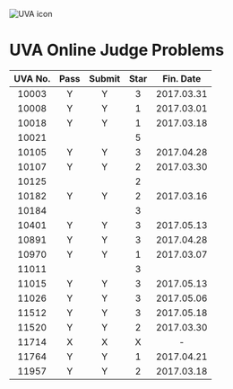 ![UVA icon](https://uva.onlinejudge.org/templates/hm_yaml_2_5/img/onlinejudgelogo2.png)
# UVA Online Judge Problems
| UVA No. | Pass | Submit | Star |  Fin. Date |
|:-------:|:----:|:------:|:----:|:----------:|
|  10003  |   Y  |    Y   |  3   | 2017.03.31 |
|  10008  |   Y  |    Y   |  1   | 2017.03.01 |
|  10018  |   Y  |    Y   |  1   | 2017.03.18 |
|  10021  |      |        |  5   |     　     |
|  10105  |   Y  |    Y   |  3   | 2017.04.28 |
|  10107  |   Y  |    Y   |  2   | 2017.03.30 |
|  10125  |      |        |  2   |     　     |
|  10182  |   Y  |    Y   |  2   | 2017.03.16 |
|  10184  |      |        |  3   |     　     |
|  10401  |   Y  |    Y   |  3   | 2017.05.13 |
|  10891  |   Y  |    Y   |  3   | 2017.04.28 |
|  10970  |   Y  |    Y   |  1   | 2017.03.07 |
|  11011  |      |        |  3   |     　     |
|  11015  |   Y  |    Y   |  3   | 2017.05.13 |
|  11026  |   Y  |    Y   |  3   | 2017.05.06 |
|  11512  |   Y  |    Y   |  3   | 2017.05.18 |
|  11520  |   Y  |    Y   |  2   | 2017.03.30 |
|  11714  |   X  |    X   |   X  |      -     |
|  11764  |   Y  |    Y   |  1   | 2017.04.21 |
|  11957  |   Y  |    Y   |  2   | 2017.03.18 |
